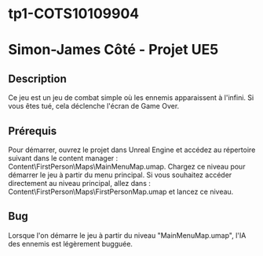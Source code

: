 # tp1-COTS10109904
# Simon-James Côté - Projet UE5

## Description
Ce jeu est un jeu de combat simple où les ennemis apparaissent à l'infini. Si vous êtes tué, cela déclenche l'écran de Game Over.

## Prérequis
Pour démarrer, ouvrez le projet dans Unreal Engine et accédez au répertoire suivant dans le content manager : Content\FirstPerson\Maps\MainMenuMap.umap. Chargez ce niveau pour démarrer le jeu à partir du menu principal. Si vous souhaitez accéder directement au niveau principal, allez dans : Content\FirstPerson\Maps\FirstPersonMap.umap et lancez ce niveau.

## Bug 
Lorsque l'on démarre le jeu à partir du niveau "MainMenuMap.umap", l'IA des ennemis est légèrement bugguée.